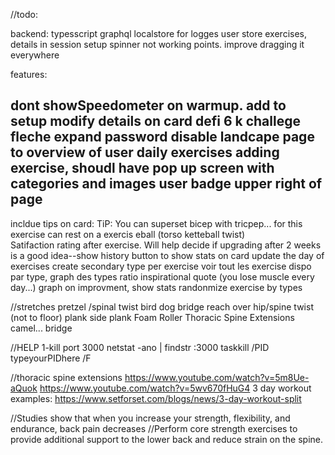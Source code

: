 //todo:

backend:
typesscript
graphql
localstore for logges user
store exercises, details in session
setup spinner not working
points. improve dragging it everywhere


features:

dont showSpeedometer on warmup. add to setup 
modify details on card
defi 6 k challege 
fleche expand
password
disable landcape
page to overview of user daily exercises
adding exercise, shoudl have pop up screen with categories and images
user badge upper right of page
--------------
incldue tips on card: TiP: You can superset bicep with tricpep...
                           for this exercise can rest on a exercis eball (torso ketteball twist)    
Satifaction rating after exercise. Will help decide if upgrading after 2 weeks is a good idea--show history
button to show stats on card
update the day of exercises
create secondary type per exercise
voir tout les exercise dispo par type, graph des types ratio
inspirational quote (you lose muscle every day...)
graph on improvment, show stats
randonmize exercise by types



//stretches
pretzel /spinal twist
bird dog
bridge reach over
hip/spine twist (not to floor)
plank
side plank
Foam Roller Thoracic Spine Extensions
camel...
bridge

//HELP
1-kill port 3000
netstat -ano | findstr :3000
taskkill /PID typeyourPIDhere /F

//thoracic spine extensions
https://www.youtube.com/watch?v=5m8Ue-aQuok
https://www.youtube.com/watch?v=5wv670fHuG4
3 day workout examples: https://www.setforset.com/blogs/news/3-day-workout-split


 //Studies show that when you increase your strength, flexibility, and endurance, back pain decreases
 //Perform core strength exercises to provide additional support to the lower back and reduce strain on the spine.